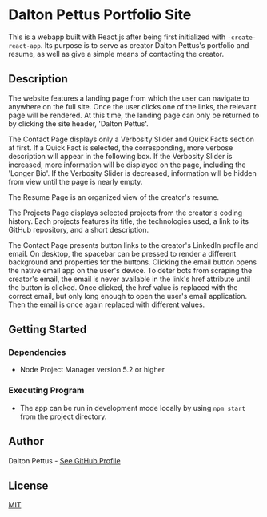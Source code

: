 # Dalton Pettus Portfolio Site

This is a webapp built with React.js after being first initialized with `-create-react-app`. Its purpose is to serve as creator Dalton Pettus's portfolio and resume, as well as give a simple means of contacting the creator.

## Description

The website features a landing page from which the user can navigate to anywhere on the full site. Once the user clicks one of the links, the relevant page will be rendered. At this time, the landing page can only be returned to by clicking the site header, 'Dalton Pettus'.

The Contact Page displays only a Verbosity Slider and Quick Facts section at first. If a Quick Fact is selected, the corresponding, more verbose description will appear in the following box. If the Verbosity Slider is increased, more information will be displayed on the page, including the 'Longer Bio'. If the Verbosity Slider is decreased, information will be hidden from view until the page is nearly empty.

The Resume Page is an organized view of the creator's resume.

The Projects Page displays selected projects from the creator's coding history. Each projects features its title, the technologies used, a link to its GitHub repository, and a short description.

The Contact Page presents button links to the creator's LinkedIn profile and email. On desktop, the spacebar can be pressed to render a different background and properties for the buttons. Clicking the email button opens the native email app on the user's device. To deter bots from scraping the creator's email, the email is never available in the link's href attribute until the button is clicked. Once clicked, the href value is replaced with the correct email, but only long enough to open the user's email application. Then the email is once again replaced with different values.

## Getting Started

### Dependencies

- Node Project Manager version 5.2 or higher

### Executing Program

- The app can be run in development mode locally by using `npm start` from the project directory.

## Author

Dalton Pettus - [See GitHub Profile](https://github.com/Daltraxx)

## License

[MIT](https://choosealicense.com/licenses/mit/)